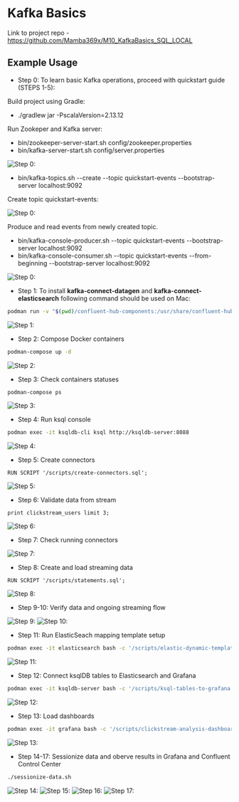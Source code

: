 # Kafka Basics

Link to project repo - https://github.com/Mamba369x/M10_KafkaBasics_SQL_LOCAL

## Example Usage

* Step 0: To learn basic Kafka operations, proceed with quickstart guide (STEPS 1-5):

Build project using Gradle:
- ./gradlew jar -PscalaVersion=2.13.12

Run Zookeper and Kafka server:
- bin/zookeeper-server-start.sh config/zookeeper.properties
- bin/kafka-server-start.sh config/server.properties

![Step 0:](screenshots/kafka_running.png)

- bin/kafka-topics.sh --create --topic quickstart-events --bootstrap-server localhost:9092

Create topic quickstart-events:

![Step 0:](screenshots/created_topic.png)

Produce and read events from newly created topic.
- bin/kafka-console-producer.sh --topic quickstart-events --bootstrap-server localhost:9092
- bin/kafka-console-consumer.sh --topic quickstart-events --from-beginning --bootstrap-server localhost:9092

![Step 0:](screenshots/producer_consumer.png)

* Step 1: To install **kafka-connect-datagen** and **kafka-connect-elasticsearch** following command should be used on Mac:

```bash
podman run -v "$(pwd)/confluent-hub-components:/usr/share/confluent-hub-components" cnfldemos/cp-server-connect-datagen:0.6.0-7.2.1 sh -c "confluent-hub install --no-prompt confluentinc/kafka-connect-elasticsearch:10.0.2 && confluent-hub install --no-prompt confluentinc/kafka-connect-datagen:0.4.0"
```

![Step 1:](screenshots/confluent_hub_installed.png)

* Step 2: Compose Docker containers

```bash
podman-compose up -d
```

![Step 2:](screenshots/containers_created.png)

* Step 3: Check containers statuses

```bash
podman-compose ps
```

![Step 3:](screenshots/containers_running.png)

* Step 4: Run ksql console

```bash
podman exec -it ksqldb-cli ksql http://ksqldb-server:8088
```

![Step 4:](screenshots/ksqldb_launched.png)

* Step 5: Create connectors

```ksql
RUN SCRIPT '/scripts/create-connectors.sql';
```

![Step 5:](screenshots/created_connectors.png)

* Step 6: Validate data from stream

```ksql
print clickstream_users limit 3;
```

![Step 6:](screenshots/stream_data.png)

* Step 7: Check running connectors

![Step 7:](screenshots/three_connectors.png)

* Step 8: Create and load streaming data

```ksql
RUN SCRIPT '/scripts/statements.sql';
```

![Step 8:](screenshots/stream_loaded.png)

* Step 9-10: Verify data and ongoing streaming flow

![Step 9:](screenshots/verify_data.png)
![Step 10:](screenshots/verify_data_flow.png)

* Step 11: Run ElasticSeach mapping template setup

```bash
podman exec -it elasticsearch bash -c '/scripts/elastic-dynamic-template.sh'
```

![Step 11:](screenshots/es_setup.png)

* Step 12: Connect ksqlDB tables to Elasticsearch and Grafana

```bash
podman exec -it ksqldb-server bash -c '/scripts/ksql-tables-to-grafana.sh'
```

![Step 12:](screenshots/connect_tables.png)

* Step 13: Load dashboards

```bash
podman exec -it grafana bash -c '/scripts/clickstream-analysis-dashboard.sh'
```

![Step 13:](screenshots/load_dashboard.png)

* Step 14-17: Sessionize data and oberve results in Grafana and Confluent Control Center

```bash
./sessionize-data.sh
```

![Step 14:](screenshots/twelve_connectors.png)
![Step 15:](screenshots/session.png)
![Step 16:](screenshots/clickstream1.png)
![Step 17:](screenshots/clickstream2.png)